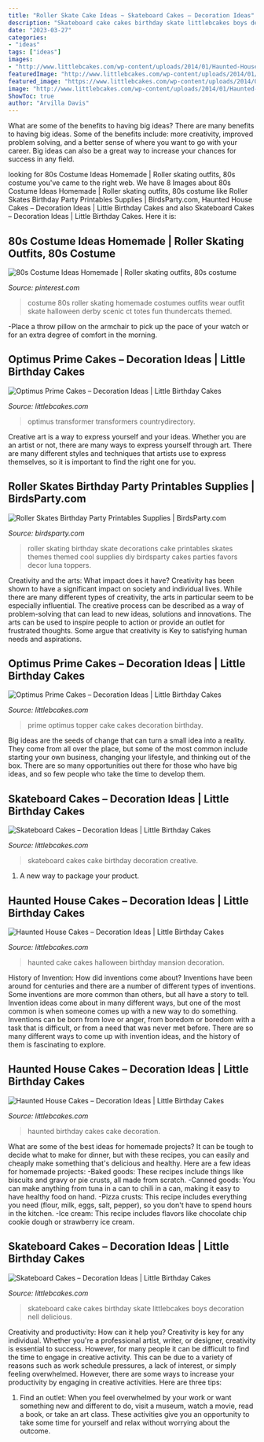```yaml
---
title: "Roller Skate Cake Ideas ~ Skateboard Cakes – Decoration Ideas"
description: "Skateboard cake cakes birthday skate littlebcakes boys decoration nell delicious"
date: "2023-03-27"
categories:
- "ideas"
tags: ["ideas"]
images:
- "http://www.littlebcakes.com/wp-content/uploads/2014/01/Haunted-House-Cake-Images.jpg"
featuredImage: "http://www.littlebcakes.com/wp-content/uploads/2014/01/Skateboard-Cakes-Pictures.jpg"
featured_image: "https://www.littlebcakes.com/wp-content/uploads/2014/01/Skateboard-Cake-Pictures.jpg"
image: "http://www.littlebcakes.com/wp-content/uploads/2014/01/Haunted-House-Birthday-Cakes-1024x768.jpg"
ShowToc: true
author: "Arvilla Davis"
---
```



What are some of the benefits to having big ideas?
There are many benefits to having big ideas. Some of the benefits include: more creativity, improved problem solving, and a better sense of where you want to go with your career. Big ideas can also be a great way to increase your chances for success in any field.

	

		
looking for 80s Costume Ideas Homemade | Roller skating outfits, 80s costume you've came to the right web. We have 8 Images about 80s Costume Ideas Homemade | Roller skating outfits, 80s costume like Roller Skates Birthday Party Printables Supplies | BirdsParty.com, Haunted House Cakes – Decoration Ideas | Little Birthday Cakes and also Skateboard Cakes – Decoration Ideas | Little Birthday Cakes. Here it is:
		
    
## 80s Costume Ideas Homemade | Roller Skating Outfits, 80s Costume

<img loading=lazy src="https://i.pinimg.com/736x/e4/81/6a/e4816ae0a0911a0a8ba1b870534d717a--s-costume-halloween-costumes.jpg" onerror="this.onerror=null;this.src='https://tse2.mm.bing.net/th?id=OIP.FfEdAimVc6GQDpgv8lHXlQHaJ4&amp;pid=15.1';" alt="80s Costume Ideas Homemade | Roller skating outfits, 80s costume">

_Source: pinterest.com_

>costume 80s roller skating homemade costumes outfits wear outfit skate halloween derby scenic ct totes fun thundercats themed. 

	

-Place a throw pillow on the armchair to pick up the pace of your watch or for an extra degree of comfort in the morning.

    
## Optimus Prime Cakes – Decoration Ideas | Little Birthday Cakes

<img loading=lazy src="https://www.littlebcakes.com/wp-content/uploads/2014/01/Optimus-Prime-Birthday-Cake.jpg" onerror="this.onerror=null;this.src='https://tse4.mm.bing.net/th?id=OIP.pi9HBXko-WpthoQOncVG7wHaJ4&amp;pid=15.1';" alt="Optimus Prime Cakes – Decoration Ideas | Little Birthday Cakes">

_Source: littlebcakes.com_

>optimus transformer transformers countrydirectory. 

	

Creative art is a way to express yourself and your ideas. Whether you are an artist or not, there are many ways to express yourself through art. There are many different styles and techniques that artists use to express themselves, so it is important to find the right one for you.

    
## Roller Skates Birthday Party Printables Supplies | BirdsParty.com

<img loading=lazy src="http://cdn.shopify.com/s/files/1/1644/7575/products/roller-skates-skating-birthday-party-printables-shop-buy-ideas03_1024x1024.png?v=1481305997" onerror="this.onerror=null;this.src='https://tse3.mm.bing.net/th?id=OIP.YnG0xsqrWujidCagu8ot2QHaJ3&amp;pid=15.1';" alt="Roller Skates Birthday Party Printables Supplies | BirdsParty.com">

_Source: birdsparty.com_

>roller skating birthday skate decorations cake printables skates themes themed cool supplies diy birdsparty cakes parties favors decor luna toppers. 

	

Creativity and the arts: What impact does it have?
Creativity has been shown to have a significant impact on society and individual lives. While there are many different types of creativity, the arts in particular seem to be especially influential. The creative process can be described as a way of problem-solving that can lead to new ideas, solutions and innovations. The arts can be used to inspire people to action or provide an outlet for frustrated thoughts. Some argue that creativity is Key to satisfying human needs and aspirations.

    
## Optimus Prime Cakes – Decoration Ideas | Little Birthday Cakes

<img loading=lazy src="http://www.littlebcakes.com/wp-content/uploads/2014/01/Optimus-Prime-Cake-Topper.jpg" onerror="this.onerror=null;this.src='https://tse2.mm.bing.net/th?id=OIP.LFhe4OBFNAi7fuXPhAa7AgHaFj&amp;pid=15.1';" alt="Optimus Prime Cakes – Decoration Ideas | Little Birthday Cakes">

_Source: littlebcakes.com_

>prime optimus topper cake cakes decoration birthday. 

	

Big ideas are the seeds of change that can turn a small idea into a reality. They come from all over the place, but some of the most common include starting your own business, changing your lifestyle, and thinking out of the box. There are so many opportunities out there for those who have big ideas, and so few people who take the time to develop them.

    
## Skateboard Cakes – Decoration Ideas | Little Birthday Cakes

<img loading=lazy src="http://www.littlebcakes.com/wp-content/uploads/2014/01/Skateboard-Cakes-Pictures.jpg" onerror="this.onerror=null;this.src='https://tse1.mm.bing.net/th?id=OIP.QmqsvTcnYNAgOOPEe5vgdgHaFj&amp;pid=15.1';" alt="Skateboard Cakes – Decoration Ideas | Little Birthday Cakes">

_Source: littlebcakes.com_

>skateboard cakes cake birthday decoration creative. 

	

1. A new way to package your product.

    
## Haunted House Cakes – Decoration Ideas | Little Birthday Cakes

<img loading=lazy src="http://www.littlebcakes.com/wp-content/uploads/2014/01/Haunted-House-Cake-Images.jpg" onerror="this.onerror=null;this.src='https://tse4.mm.bing.net/th?id=OIP.79qyNmKyFWRtCuJzuQdXVgHaJ4&amp;pid=15.1';" alt="Haunted House Cakes – Decoration Ideas | Little Birthday Cakes">

_Source: littlebcakes.com_

>haunted cake cakes halloween birthday mansion decoration. 

	

History of Invention: How did inventions come about?
Inventions have been around for centuries and there are a number of different types of inventions. Some inventions are more common than others, but all have a story to tell. Invention ideas come about in many different ways, but one of the most common is when someone comes up with a new way to do something. Inventions can be born from love or anger, from boredom or boredom with a task that is difficult, or from a need that was never met before. There are so many different ways to come up with invention ideas, and the history of them is fascinating to explore.

    
## Haunted House Cakes – Decoration Ideas | Little Birthday Cakes

<img loading=lazy src="http://www.littlebcakes.com/wp-content/uploads/2014/01/Haunted-House-Birthday-Cakes-1024x768.jpg" onerror="this.onerror=null;this.src='https://tse1.mm.bing.net/th?id=OIP.12nPqmjwzLLsyarF83dkTwHaFj&amp;pid=15.1';" alt="Haunted House Cakes – Decoration Ideas | Little Birthday Cakes">

_Source: littlebcakes.com_

>haunted birthday cakes cake decoration. 

	

What are some of the best ideas for homemade projects?
It can be tough to decide what to make for dinner, but with these recipes, you can easily and cheaply make something that's delicious and healthy. Here are a few ideas for homemade projects: 
-Baked goods: These recipes include things like biscuits and gravy or pie crusts, all made from scratch.
-Canned goods: You can make anything from tuna in a can to chili in a can, making it easy to have healthy food on hand.
-Pizza crusts: This recipe includes everything you need (flour, milk, eggs, salt, pepper), so you don't have to spend hours in the kitchen.
-Ice cream: This recipe includes flavors like chocolate chip cookie dough or strawberry ice cream.

    
## Skateboard Cakes – Decoration Ideas | Little Birthday Cakes

<img loading=lazy src="https://www.littlebcakes.com/wp-content/uploads/2014/01/Skateboard-Cake-Pictures.jpg" onerror="this.onerror=null;this.src='https://tse2.mm.bing.net/th?id=OIP.iOgXxwvXOgsT4_E1grQVKwHaE6&amp;pid=15.1';" alt="Skateboard Cakes – Decoration Ideas | Little Birthday Cakes">

_Source: littlebcakes.com_

>skateboard cake cakes birthday skate littlebcakes boys decoration nell delicious. 

	

Creativity and productivity: How can it help you?
Creativity is key for any individual. Whether you're a professional artist, writer, or designer, creativity is essential to success. However, for many people it can be difficult to find the time to engage in creative activity. This can be due to a variety of reasons such as work schedule pressures, a lack of interest, or simply feeling overwhelmed. However, there are some ways to increase your productivity by engaging in creative activities. Here are three tips: 
1. Find an outlet: When you feel overwhelmed by your work or want something new and different to do, visit a museum, watch a movie, read a book, or take an art class. These activities give you an opportunity to take some time for yourself and relax without worrying about the outcome.


